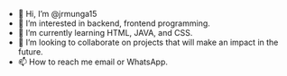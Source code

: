 - 👋 Hi, I’m @jrmunga15
- 👀 I’m interested in backend, frontend programming. 
- 🌱 I’m currently learning HTML, JAVA, and CSS.  
- 💞️ I’m looking to collaborate on projects that will make an impact in the future. 
- 📫 How to reach me email or WhatsApp. 

<!---
jrmunga15/jrmunga15 is a ✨ special ✨ repository because its `README.md` (this file) appears on your GitHub profile.
You can click the Preview link to take a look at your changes.
--->
